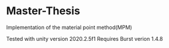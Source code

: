 # Master-Thesis
Implementation of the material point method(MPM)

Tested with unity version 2020.2.5f1 <DX11>
Requires Burst verion 1.4.8

